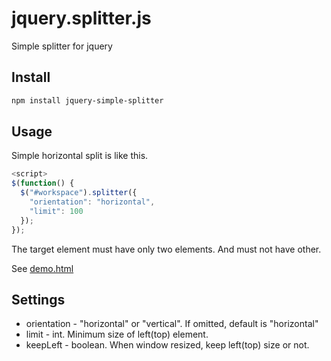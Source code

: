 # jquery.splitter.js

Simple splitter for jquery

## Install

``` bash
npm install jquery-simple-splitter
```

## Usage
Simple horizontal split is like this.

``` javascript
<script>
$(function() {
  $("#workspace").splitter({
    "orientation": "horizontal",
    "limit": 100
  });
});
```

The target element must have only two elements. And must not have other.

See [demo.html](demo.html)

## Settings
- orientation - "horizontal" or "vertical". If omitted, default is "horizontal"
- limit - int. Minimum size of left(top) element.
- keepLeft - boolean. When window resized, keep left(top) size or not.
